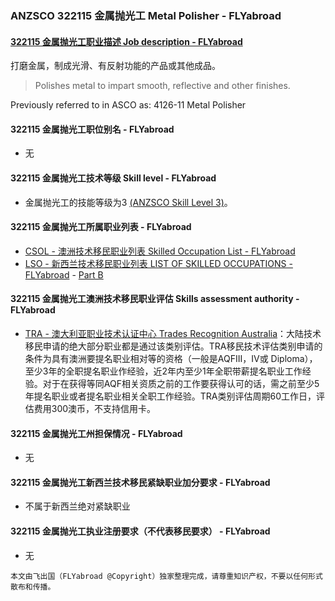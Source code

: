 ### ANZSCO 322115 金属抛光工 Metal Polisher - FLYabroad ###

#### [322115 金属抛光工职业描述 Job description - FLYabroad](http://www.flyabroadvisa.com/anzsco/3221.html#322115)

打磨金属，制成光滑、有反射功能的产品或其他成品。

> Polishes metal to impart smooth, reflective and other finishes.

Previously referred to in ASCO as:
4126-11 Metal Polisher

#### 322115 金属抛光工职位别名 - FLYabroad
 
- 无

#### 322115 金属抛光工技术等级 Skill level - FLYabroad

- 金属抛光工的技能等级为3 [(ANZSCO Skill Level 3)](http://www.flyabroadvisa.com/anzsco/)。

#### 322115 金属抛光工所属职业列表 - FLYabroad

- [CSOL - 澳洲技术移民职业列表 Skilled Occupation List - FLYabroad](http://www.flyabroadvisa.com/sol/)
- [LSO - 新西兰技术移民职业列表 LIST OF SKILLED OCCUPATIONS - FLYabroad](http://nz.flyabroadvisa.com/lso/) - [Part B](partb)

#### 322115 金属抛光工澳洲技术移民职业评估 Skills assessment authority - FLYabroad

- [TRA - 澳大利亚职业技术认证中心 Trades Recognition Australia](http://www.flyabroadvisa.com/ass/tra.html)：大陆技术移民申请的绝大部分职业都是通过该类别评估。TRA移民技术评估类别申请的条件为具有澳洲要提名职业相对等的资格（一般是AQFIII，IV或 Diploma），至少3年的全职提名职业作经验，近2年内至少1年全职带薪提名职业工作经验。对于在获得等同AQF相关资质之前的工作要获得认可的话，需之前至少5年提名职业或者提名职业相关全职工作经验。TRA类别评估周期60工作日，评估费用300澳币，不支持信用卡。

#### 322115 金属抛光工州担保情况 - FLYabroad

- 无

#### 322115 金属抛光工新西兰技术移民紧缺职业加分要求 - FLYabroad

- 不属于新西兰绝对紧缺职业

#### 322115 金属抛光工执业注册要求（不代表移民要求） - FLYabroad

- 无

`本文由飞出国（FLYabroad @Copyright）独家整理完成，请尊重知识产权，不要以任何形式散布和传播。`